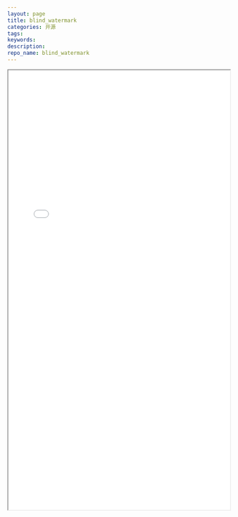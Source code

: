 ```yaml
---
layout: page
title: blind_watermark
categories: 开源
tags:
keywords:
description:
repo_name: blind_watermark
---
```




<iframe src="/blind_watermark/#/zh/" width="100%" height="1000em" marginwidth="10%"></iframe>

